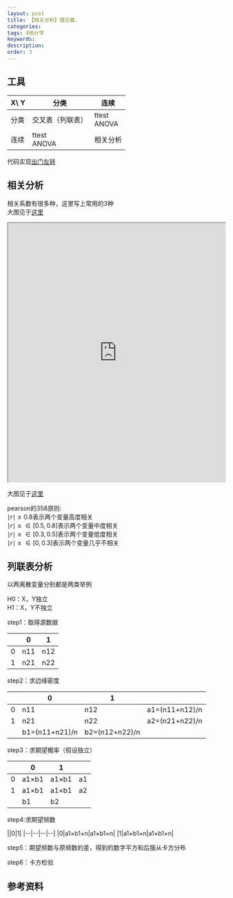 ```yaml
---
layout: post
title: 【相关分析】理论篇.
categories:
tags: 4统计学
keywords:
description:
order: 3
---
```


## 工具

|X\ Y|分类|连续|
|--|--|--|
|分类|交叉表（列联表）|ttest<br>ANOVA|
|连续|ttest<br>ANOVA|相关分析|


代码实现[出门左转](http://www.guofei.site/2017/10/27/hypothesistesting.html#title1)  


## 相关分析

相关系数有很多种，这里写上常用的3种  
大图见于<a href='http://www.guofei.site/StatisticsBlog/corr.htm' target="HypothesisTesting">这里</a>  


<iframe src="http://www.guofei.site/StatisticsBlog/corr.htm" width="100%" height="600em" marginwidth="10%"></iframe>

大图见于<a href='http://www.guofei.site/StatisticsBlog/corr.htm' target="HypothesisTesting">这里</a>  


pearson的358原则:  
$\mid r\mid \geq 0.8$表示两个变量高度相关  
$\mid r\mid \geq \in [0.5,0.8]$表示两个变量中度相关  
$\mid r\mid \geq \in [0.3,0.5]$表示两个变量低度相关  
$\mid r\mid \geq \in [0,0.3]$表示两个变量几乎不相关  


## 列联表分析
以两离散变量分别都是两类举例  


H0：X，Y独立  
H1：X，Y不独立  


step1：取得源数据  


||0|1|
|--|--|--|
|0|n11|n12|
|1|n21|n22|


step2：求边缘密度  


||0|1||
|--|--|--|--|
|0|n11|n12|a1=(n11+n12)/n|
|1|n21|n22|a2=(n21+n22)/n|
||b1=(n11+n21)/n|b2=(n12+n22)/n||


step3：求期望概率（假设独立）  


||0|1||
|--|--|--|--|
|0|a1×b1|a1×b1|a1|
|1|a1×b1|a1×b1|a2|
||b1|b2||


step4:求期望频数  


||0|1|
|--|--|--|--|
|0|a1×b1×n|a1×b1×n|
|1|a1×b1×n|a1×b1×n|


step5：期望频数与原频数的差，得到的数字平方和后服从卡方分布


step6：卡方检验


## 参考资料
[^lihang]: [李航：《统计学习方法》](https://www.weibo.com/u/2060750830?refer_flag=1005055013_)  
[^wangxiaochuan]: [王小川授课内容](https://weibo.com/hgsz2003)  
[^EM]: 我的另一篇博客[EM算法理论篇](http://www.guofei.site/2017/11/09/em.html)
